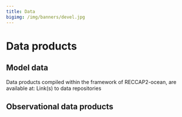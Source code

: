 ```yaml
---
title: Data
bigimg: /img/banners/devel.jpg
---
```


# Data products

## Model data

Data products compiled within the framework of RECCAP2-ocean, are available at:
Link(s) to data repositories

## Observational data products